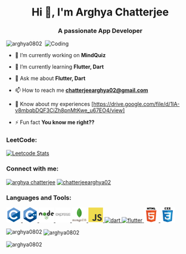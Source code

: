 <h1 align="center">Hi 👋, I'm Arghya Chatterjee</h1>
<h3 align="center">A passionate App Developer </h3>
<img align="right" alt="Coding" width="400" src= https://media.tenor.com/NOYF3f82b_gAAAAC/programmer.gif>
<p align="left"> <img src="https://komarev.com/ghpvc/?username=arghya0802&label=Profile%20views&color=0e75b6&style=flat" alt="arghya0802" /> </p>

- 🔭 I’m currently working on **MindQuiz**

- 🌱 I’m currently learning **Flutter, Dart**

- 💬 Ask me about **Flutter, Dart**

- 📫 How to reach me **chatterjeearghya02@gmail.com**

- 📄 Know about my experiences [https://drive.google.com/file/d/1lA-v8mbqbDQF3CiZh8pnMtKwe_u67EO4/view]


- ⚡ Fun fact **You know me right??**
<h3 align="left">LeetCode:</h3>
  <a href="https://leetcode.com/Arghya_0802/">
  <img src="https://leetcard.jacoblin.cool/Arghya_0802?ext=contest&theme=light,unicorn" alt="Leetcode Stats">
  </a>
  
<h3 align="left">Connect with me:</h3>
<p align="left">
<a href="https://www.linkedin.com/in/arghya-chatterjee-profile/" target="blank"><img align="center" src="https://raw.githubusercontent.com/rahuldkjain/github-profile-readme-generator/master/src/images/icons/Social/linked-in-alt.svg" alt="arghya chatterjee" height="30" width="40" /></a>
<a href="https://www.leetcode.com/Arghya_0802" target="blank"><img align="center" src="https://raw.githubusercontent.com/rahuldkjain/github-profile-readme-generator/master/src/images/icons/Social/leet-code.svg" alt="chatterjeearghya02" height="30" width="40" /></a>
</p>

<h3 align="left">Languages and Tools:</h3>
<p>
  <!-- existing icons -->
  <a href="https://www.cprogramming.com/" target="_blank" rel="noreferrer">
    <img src="https://raw.githubusercontent.com/devicons/devicon/master/icons/c/c-original.svg" alt="c" width="40" height="40"/>
  </a>
  <a href="https://www.w3schools.com/cpp/" target="_blank" rel="noreferrer">
    <img src="https://raw.githubusercontent.com/devicons/devicon/master/icons/cplusplus/cplusplus-original.svg" alt="cplusplus" width="40" height="40"/>
  </a>
  <!-- Node.js Icon -->
  <a href="https://nodejs.org/" target="_blank" rel="noreferrer">
    <img src="https://raw.githubusercontent.com/devicons/devicon/master/icons/nodejs/nodejs-original-wordmark.svg" alt="nodejs" width="40" height="40"/>
  </a>

  <!-- Express.js Icon -->
  <a href="https://expressjs.com/" target="_blank" rel="noreferrer">
    <img src="https://raw.githubusercontent.com/devicons/devicon/master/icons/express/express-original-wordmark.svg" alt="expressjs" width="40" height="40"/>
  </a>

  <!-- MongoDB Icon -->
  <a href="https://www.mongodb.com/" target="_blank" rel="noreferrer">
    <img src="https://raw.githubusercontent.com/devicons/devicon/master/icons/mongodb/mongodb-original-wordmark.svg" alt="mongodb" width="40" height="40"/>
  </a>
  
  <!-- JavaScript Icon -->
  <a href="https://developer.mozilla.org/en-US/docs/Web/JavaScript" target="_blank" rel="noreferrer">
    <img src="https://raw.githubusercontent.com/devicons/devicon/master/icons/javascript/javascript-original.svg" alt="javascript" width="40" height="40"/>
  </a>
  <a href="https://dart.dev" target="_blank" rel="noreferrer">
    <img src="https://www.vectorlogo.zone/logos/dartlang/dartlang-icon.svg" alt="dart" width="40" height="40"/>
  </a>
  <a href="https://flutter.dev" target="_blank" rel="noreferrer">
    <img src="https://www.vectorlogo.zone/logos/flutterio/flutterio-icon.svg" alt="flutter" width="40" height="40"/>
  
  </a>
   <a href="https://www.w3.org/html/" target="_blank" rel="noreferrer">
    <img src="https://raw.githubusercontent.com/devicons/devicon/master/icons/html5/html5-original-wordmark.svg" alt="html5" width="40" height="40"/>
  </a>
  
  <a href="https://www.w3schools.com/css/" target="_blank" rel="noreferrer">
    <img src="https://raw.githubusercontent.com/devicons/devicon/master/icons/css3/css3-original-wordmark.svg" alt="css3" width="40" height="40"/>
  </a> 
</p>


<p><img align="left" src="https://github-readme-stats.vercel.app/api/top-langs?username=arghya0802&show_icons=true&locale=en&layout=compact" alt="arghya0802" /></p>

<p>&nbsp;<img align="center" src="https://github-readme-stats.vercel.app/api?username=arghya0802&show_icons=true&locale=en" alt="arghya0802" /></p>

<p><img align="center" src="https://github-readme-streak-stats.herokuapp.com/?user=arghya0802&" alt="arghya0802" /></p>

